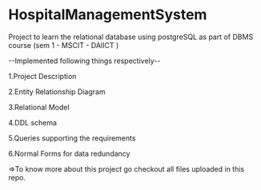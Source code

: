 # HospitalManagementSystem
Project to learn the relational database using postgreSQL as part of DBMS course (sem 1 - MSCIT - DAIICT )

--Implemented following things respectively--

1.Project Description

2.Entity Relationship Diagram

3.Relational Model

4.DDL schema

5.Queries supporting the requirements

6.Normal Forms for data redundancy

=>To know more about this project go checkout all files uploaded in this repo.
